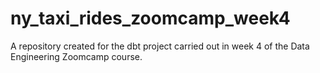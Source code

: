 # ny_taxi_rides_zoomcamp_week4
A repository created for the dbt project carried out in week 4 of the Data Engineering Zoomcamp course.
